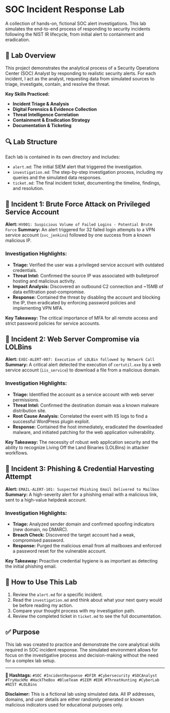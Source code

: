 # SOC Incident Response Lab

A collection of hands-on, fictional SOC alert investigations. This lab simulates the end-to-end process of responding to security incidents following the NIST IR lifecycle, from initial alert to containment and eradication.

## 🚨 Lab Overview

This project demonstrates the analytical process of a Security Operations Center (SOC) Analyst by responding to realistic security alerts. For each incident, I act as the analyst, requesting data from simulated sources to triage, investigate, contain, and resolve the threat.

**Key Skills Practiced:**
- **Incident Triage & Analysis**
- **Digital Forensics & Evidence Collection**
- **Threat Intelligence Correlation**
- **Containment & Eradication Strategy**
- **Documentation & Ticketing**

## 🔍 Lab Structure

Each lab is contained in its own directory and includes:
- `alert.md`: The initial SIEM alert that triggered the investigation.
- `investigation.md`: The step-by-step investigation process, including my queries and the simulated data responses.
- `ticket.md`: The final incident ticket, documenting the timeline, findings, and resolution.

## 📂 Incident 1: Brute Force Attack on Privileged Service Account

**Alert:** `HV001: Suspicious Volume of Failed Logins - Potential Brute Force`
**Summary:** An alert triggered for 32 failed login attempts to a VPN service account (`svc_jenkins`) followed by one success from a known malicious IP.

### Investigation Highlights:
- **Triage:** Verified the user was a privileged service account with outdated credentials.
- **Threat Intel:** Confirmed the source IP was associated with bulletproof hosting and malicious activity.
- **Impact Analysis:** Discovered an outbound C2 connection and ~15MB of data exfiltration post-compromise.
- **Response:** Contained the threat by disabling the account and blocking the IP, then eradicated by enforcing password policies and implementing VPN MFA.

**Key Takeaway:** The critical importance of MFA for all remote access and strict password policies for service accounts.

## 📂 Incident 2: Web Server Compromise via LOLBins

**Alert:** `EXEC-ALERT-007: Execution of LOLBin followed by Network Call`
**Summary:** A critical alert detected the execution of `certutil.exe` by a web service account (`iis_service`) to download a file from a malicious domain.

### Investigation Highlights:
- **Triage:** Identified the account as a service account with web server permissions.
- **Threat Intel:** Confirmed the destination domain was a known malware distribution site.
- **Root Cause Analysis:** Correlated the event with IIS logs to find a successful WordPress plugin exploit.
- **Response:** Contained the host immediately, eradicated the downloaded malware, and initiated patching for the web application vulnerability.

**Key Takeaway:** The necessity of robust web application security and the ability to recognize Living Off the Land Binaries (LOLBins) in attacker workflows.

## 📂 Incident 3: Phishing & Credential Harvesting Attempt

**Alert:** `EMAIL-ALERT-101: Suspected Phishing Email Delivered to Mailbox`
**Summary:** A high-severity alert for a phishing email with a malicious link, sent to a high-value helpdesk account.

### Investigation Highlights:
- **Triage:** Analyzed sender domain and confirmed spoofing indicators (new domain, no DMARC).
- **Breach Check:** Discovered the target account had a weak, compromised password.
- **Response:** Purged the malicious email from all mailboxes and enforced a password reset for the vulnerable account.

**Key Takeaway:** Proactive credential hygiene is as important as detecting the initial phishing email.

## 🚀 How to Use This Lab

1.  Review the `alert.md` for a specific incident.
2.  Read the `investigation.md` and think about what your next query would be before reading my action.
3.  Compare your thought process with my investigation path.
4.  Review the completed ticket in `ticket.md` to see the full documentation.

## ✅ Purpose

This lab was created to practice and demonstrate the core analytical skills required in SOC incident response. The simulated environment allows for focus on the investigative process and decision-making without the need for a complex lab setup.

---

**📌 Hashtags:** `#SOC #IncidentResponse #DFIR #Cybersecurity #SOCAnalyst #TryHackMe #HackTheBox #BlueTeam #SIEM #EDR #ThreatHunting #CyberLab #NIST #LOLBins`

**Disclaimer:** This is a fictional lab using simulated data. All IP addresses, domains, and user details are either randomly generated or known malicious indicators used for educational purposes only.
